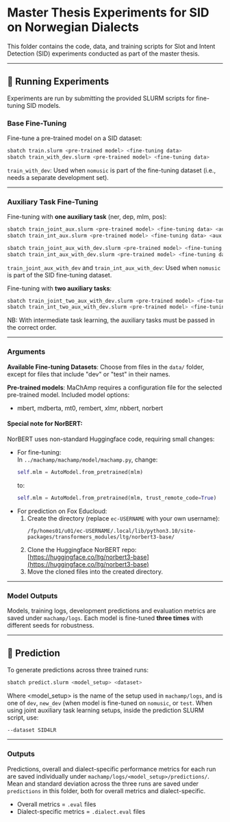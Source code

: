 # Master Thesis Experiments for SID on Norwegian Dialects

This folder contains the code, data, and training scripts for Slot and Intent Detection (SID) experiments conducted as part of the master thesis.

---

## 🚀 Running Experiments
Experiments are run by submitting the provided SLURM scripts for fine-tuning SID models.


### Base Fine-Tuning
Fine-tune a pre-trained model on a SID dataset:
```bash
sbatch train.slurm <pre-trained model> <fine-tuning data>
sbatch train_with_dev.slurm <pre-trained model> <fine-tuning data>
```
`train_with_dev`: Used when `nomusic` is part of the fine-tuning dataset (i.e., needs a separate development set).

---

### Auxiliary Task Fine-Tuning
Fine-tuning with **one auxiliary task** (ner, dep, mlm, pos):
```bash
sbatch train_joint_aux.slurm <pre-trained model> <fine-tuning data> <aux task>
sbatch train_int_aux.slurm <pre-trained model> <fine-tuning data> <aux task>

sbatch train_joint_aux_with_dev.slurm <pre-trained model> <fine-tuning data> <aux task>
sbatch train_int_aux_with_dev.slurm <pre-trained model> <fine-tuning data> <aux task>
```
`train_joint_aux_with_dev` and `train_int_aux_with_dev`: Used when `nomusic` is part of the SID fine-tuning dataset.

Fine-tuning with **two auxiliary tasks**:
```bash
sbatch train_joint_two_aux_with_dev.slurm <pre-trained model> <fine-tuning data> <aux task 1> <aux task 2>
sbatch train_int_two_aux_with_dev.slurm <pre-trained model> <fine-tuning data> <aux task 1> <aux task 2>

```
NB: With intermediate task learning, the auxiliary tasks must be passed in the correct order.

---

### Arguments
**Available Fine-tuning Datasets**: Choose from files in the `data/` folder, except for files that include "dev" or "test" in their names.

**Pre-trained models**: MaChAmp requires a configuration file for the selected pre-trained model. Included model options:
- mbert, mdberta, mt0, rembert, xlmr, nbbert, norbert

#### Special note for NorBERT:
NorBERT uses non-standard Huggingface code, requiring small changes:
- For fine-tuning:  
    In `../machamp/machamp/model/machamp.py`, change:
    ```python
    self.mlm = AutoModel.from_pretrained(mlm)
    ```
    to:
    ```python
    self.mlm = AutoModel.from_pretrained(mlm, trust_remote_code=True)
    ```
- For prediction on Fox Educloud:  
    1. Create the directory (replace `ec-USERNAME` with your own username):
       ```
       /fp/homes01/u01/ec-USERNAME/.local/lib/python3.10/site-packages/transformers_modules/ltg/norbert3-base/
       ```      
    2. Clone the Huggingface NorBERT repo: [https://huggingface.co/ltg/norbert3-base](https://huggingface.co/ltg/norbert3-base)
    3. Move the cloned files into the created directory.  


---
### Model Outputs
Models, training logs, development predictions and evaluation metrics are saved under `machamp/logs`. Each model is fine-tuned **three times** with different seeds for robustness.


---
## 🔮 Prediction
To generate predictions across three trained runs:
```bash
sbatch predict.slurm <model_setup> <dataset>
```
Where <model_setup> is the name of the setup used in `machamp/logs`, and <dataset> is one of `dev`, `new_dev` (when model is fine-tuned on `nomusic`, or `test`.
When using joint auxiliary task learning setups, inside the prediction SLURM script, use: 
```bash
--dataset SID4LR
```

---

### Outputs
Predictions, overall and dialect-specific performance metrics for each run are saved individually under `machamp/logs/<model_setup>/predictions/`.
Mean and standard deviation across the three runs are saved under `predictions` in this folder, both for overall metrics and dialect-specific.
- Overall metrics = `.eval` files
- Dialect-specific metrics = `.dialect.eval` files
